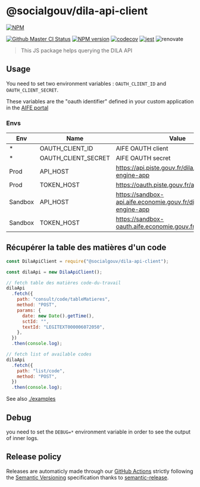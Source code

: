# @socialgouv/dila-api-client

[![NPM][npm-banner]][npm-url]

[![Github Master CI Status][github-image]][github-url]
[![NPM version][npm-image]][npm-url]
[![codecov][codecov-image]][codecov-url]
[![jest][jest-image]][jest-url]
![renovate][renovate-image]

> This JS package helps querying the DILA API

## Usage

You need to set two environment variables : `OAUTH_CLIENT_ID` and `OAUTH_CLIENT_SECRET`.

These variables are the "oauth identifier" defined in your custom application in the [AIFE portal](https://developer.aife.economie.gouv.fr)

### Envs

| Env     | Name                | Value                                                                   |
| ------- | ------------------- | ----------------------------------------------------------------------- |
| *       | OAUTH_CLIENT_ID     | AIFE OAUTH client                                                       |
| *       | OAUTH_CLIENT_SECRET | AIFE OAUTH secret                                                       |
| Prod    | API_HOST            | https://api.piste.gouv.fr/dila/legifrance/lf-engine-app                 |
| Prod    | TOKEN_HOST          | https://oauth.piste.gouv.fr/api/oauth/token                             |
| Sandbox | API_HOST            | https://sandbox-api.aife.economie.gouv.fr/dila/legifrance/lf-engine-app |
| Sandbox | TOKEN_HOST          | https://sandbox-oauth.aife.economie.gouv.fr                             |

## Récupérer la table des matières d'un code

```js
const DilaApiClient = require("@socialgouv/dila-api-client");

const dilaApi = new DilaApiClient();

// fetch table des matières code-du-travail
dilaApi
  .fetch({
    path: "consult/code/tableMatieres",
    method: "POST",
    params: {
      date: new Date().getTime(),
      sctId: "",
      textId: "LEGITEXT000006072050",
    },
  })
  .then(console.log);

// fetch list of available codes
dilaApi
  .fetch({
    path: "list/code",
    method: "POST",
  })
  .then(console.log);
```

See also [./examples](./examples)

## Debug

you need to set the `DEBUG=*` environment variable in order to see
the output of inner logs.

## Release policy

Releases are automaticly made through our [GitHub Actions][github-url] strictly following the [Semantic Versioning](http://semver.org/) specification thanks to [semantic-release](https://github.com/semantic-release/semantic-release).


[codecov-image]: https://codecov.io/gh/SocialGouv/dila-api-client/branch/master/graph/badge.svg
[codecov-url]: https://codecov.io/gh/SocialGouv/dila-api-client
[github-image]: https://github.com/SocialGouv/dila-api-client/workflows/main/badge.svg?branch=master
[github-url]: https://github.com/SocialGouv/dila-api-client/actions/
[jest-image]: https://jestjs.io/img/jest-badge.svg
[jest-url]: https://github.com/facebook/jest
[npm-banner]: https://nodei.co/npm/@socialgouv/dila-api-client.png?downloads=true&downloadRank=true&stars=true
[npm-image]: http://img.shields.io/npm/v/@socialgouv/dila-api-client.svg
[npm-url]: https://npmjs.org/package/@socialgouv/dila-api-client
[renovate-image]: https://badges.renovateapi.com/github/SocialGouv/dila-api-client

